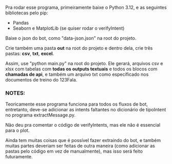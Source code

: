 Pra rodar esse programa, primeiramente baixe o Python 3.12, e as seguintes bibliotecas pelo pip:

- Pandas
- Seaborn e MatplotLib (se quiser rodar o verifyIntent)

Baixe o json do bot, como "data-json.json" na root do projeto.

Crie também uma pasta **out** na root do projeto e dentro dela, crie três pastas: **csv**, **txt**, **excel**.

Assim, use "python main.py" na root do projeto.
Ele gerará, arquivos csv e xlsx com tabelas com **todas os outputs textuais** e todos os blocos com **chamadas de api**, e também um arquivo txt como específicado nos documentos de treino do 123Fala.

### NOTES:

Teoricamente esse programa funciona para todos os fluxos de bot, entretanto, deve-se adicionar as intents faltantes no dicionário de tipoIntent no programa extractMessage.py.

Não deu pra comentar o código de verifyIntents, mas ele não é essencial para o plot.

Ainda tem muitas coisas que é possível fazer extraindo do bot, e também muitas partes deveriam ser feitas de outra maneira (como adicionar as pastas pelo código em vez de manualmente), mas isso será feito futuramente.
